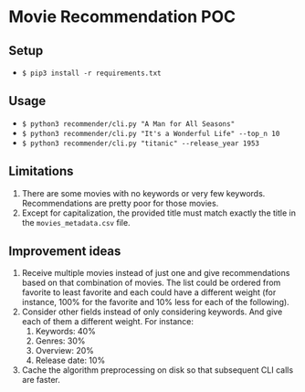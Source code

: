 # Movie Recommendation POC

## Setup

- `$ pip3 install -r requirements.txt`

## Usage

- `$ python3 recommender/cli.py "A Man for All Seasons"`
- `$ python3 recommender/cli.py "It's a Wonderful Life" --top_n 10`
- `$ python3 recommender/cli.py "titanic" --release_year 1953`

## Limitations

1. There are some movies with no keywords or very few keywords. Recommendations are pretty poor for those movies.
2. Except for capitalization, the provided title must match exactly the title in the `movies_metadata.csv` file.

## Improvement ideas

1. Receive multiple movies instead of just one and give recommendations based on that combination of movies. The list could be ordered from favorite to least favorite and each could have a different weight (for instance, 100% for the favorite and 10% less for each of the following).
2. Consider other fields instead of only considering keywords. And give each of them a different weight. For instance:
   1. Keywords: 40%
   2. Genres: 30%
   3. Overview: 20%
   4. Release date: 10%
3. Cache the algorithm preprocessing on disk so that subsequent CLI calls are faster.
